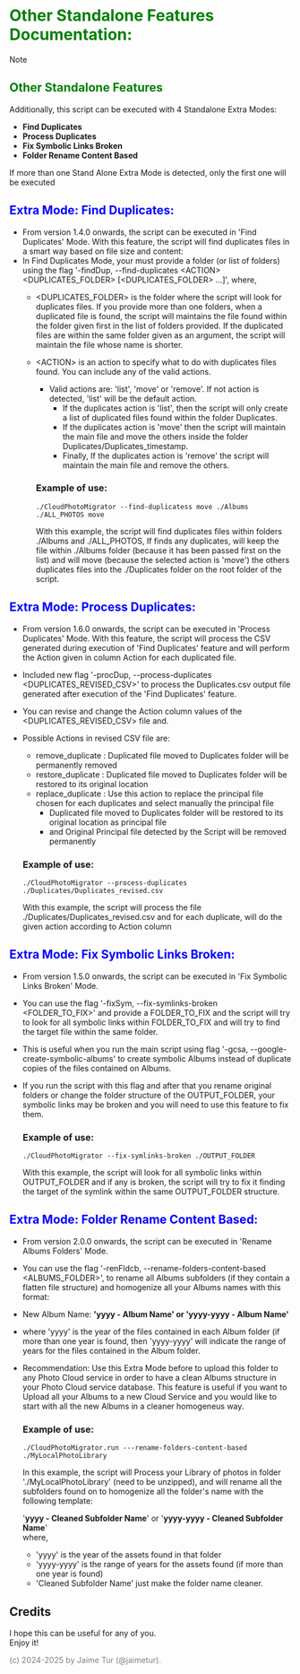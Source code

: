 # <span style="color:green">Other Standalone Features Documentation:</span>

> [!NOTE]
> ## <span style="color:green">Other Standalone Features</span>
>Additionally, this script can be executed with 4 Standalone Extra Modes: 
> 
> - **Find Duplicates** 
> - **Process Duplicates** 
> - **Fix Symbolic Links Broken** 
> - **Folder Rename Content Based** 
>
> If more than one Stand Alone Extra Mode is detected, only the first one will be executed



## <span style="color:blue">Extra Mode: Find Duplicates:</span>
- From version 1.4.0 onwards, the script can be executed in 'Find Duplicates' Mode. With this feature, the script will find duplicates files in a smart way based on file size and content:
- In Find Duplicates Mode, your must provide a folder (or list of folders) using the flag '-findDup, --find-duplicates \<ACTION> \<DUPLICATES_FOLDER> [\<DUPLICATES_FOLDER> ...]', where, 
  - \<DUPLICATES_FOLDER> is the folder where the script will look for duplicates files. If you provide more than one folders, when a duplicated file is found, the script will maintains the file found within the folder given first in the list of folders provided. If the duplicated files are within the same folder given as an argument, the script will maintain the file whose name is shorter.
  - \<ACTION> is an action to specify what to do with duplicates files found. You can include any of the valid actions. 
    - Valid actions are: 'list', 'move' or 'remove'. If not action is detected, 'list' will be the default action.
      - If the duplicates action is 'list', then the script will only create a list of duplicated files found within the folder Duplicates. 
      - If the duplicates action is 'move' then the script will maintain the main file and move the others inside the folder Duplicates/Duplicates_timestamp. 
      - Finally, If the duplicates action is 'remove' the script will maintain the main file and remove the others.

    ### Example of use:
    ```
    ./CloudPhotoMigrator --find-duplicatess move ./Albums ./ALL_PHOTOS move
    ```
    
    With this example, the script will find duplicates files within folders ./Albums and ./ALL_PHOTOS,
    If finds any duplicates, will keep the file within ./Albums folder (because it has been passed first on the list)
    and will move (because the selected action is 'move') the others duplicates files into the ./Duplicates folder on the root folder of the script.


## <span style="color:blue">Extra Mode: Process Duplicates:</span>
- From version 1.6.0 onwards, the script can be executed in 'Process Duplicates' Mode. With this feature, the script will process the CSV generated during execution of 'Find Duplicates' feature and will perform the Action given in column Action for each duplicated file.
- Included new flag '-procDup, --process-duplicates <DUPLICATES_REVISED_CSV>' to process the Duplicates.csv output file generated after execution of the 'Find Duplicates' feature. 
- You can revise and change the Action column values of the <DUPLICATES_REVISED_CSV> file and.
- Possible Actions in revised CSV file are:
    - remove_duplicate  : Duplicated file moved to Duplicates folder will be permanently removed
    - restore_duplicate : Duplicated file moved to Duplicates folder will be restored to its original location
    - replace_duplicate : Use this action to replace the principal file chosen for each duplicates and select manually the principal file
        - Duplicated file moved to Duplicates folder will be restored to its original location as principal file
        - and Original Principal file detected by the Script will be removed permanently

    ### Example of use:
    ```
    ./CloudPhotoMigrator --process-duplicates ./Duplicates/Duplicates_revised.csv
    ```
    With this example, the script will process the file ./Duplicates/Duplicates_revised.csv
    and for each duplicate, will do the given action according to Action column

## <span style="color:blue">Extra Mode: Fix Symbolic Links Broken:</span>
- From version 1.5.0 onwards, the script can be executed in 'Fix Symbolic Links Broken' Mode. 
- You can use the flag '-fixSym, --fix-symlinks-broken <FOLDER_TO_FIX>' and provide a FOLDER_TO_FIX and the script will try to look for all symbolic links within FOLDER_TO_FIX and will try to find the target file within the same folder.
- This is useful when you run the main script using flag '-gcsa, --google-create-symbolic-albums' to create symbolic Albums instead of duplicate copies of the files contained on Albums.
- If you run the script with this flag and after that you rename original folders or change the folder structure of the OUTPUT_FOLDER, your symbolic links may be broken and you will need to use this feature to fix them.

    ### Example of use:
    ```
    ./CloudPhotoMigrator --fix-symlinks-broken ./OUTPUT_FOLDER 
    ```
    With this example, the script will look for all symbolic links within OUTPUT_FOLDER and if any is broken,
    the script will try to fix it finding the target of the symlink within the same OUTPUT_FOLDER structure.


## <span style="color:blue">Extra Mode: Folder Rename Content Based:</span>
- From version 2.0.0 onwards, the script can be executed in 'Rename Albums Folders' Mode.
- You can use the flag '-renFldcb, --rename-folders-content-based <ALBUMS_FOLDER>', to rename all Albums subfolders (if they contain a flatten file structure) and homogenize all your Albums names with this format:  
- New Album Name: **'yyyy - Album Name' or 'yyyy-yyyy - Album Name'**  
- where 'yyyy' is the year of the files contained in each Album folder (if more than one year is found, then 'yyyy-yyyy' will indicate the range of years for the files contained in the Album folder.  

- Recommendation: Use this Extra Mode before to upload this folder to any Photo Cloud service in order to have a clean Albums structure in your Photo Cloud service database.  This feature is useful if you want to Upload all your Albums to a new Cloud Service and you would like to start with all the new Albums in a cleaner homogeneus way.  

    ### Example of use:
    ```
    ./CloudPhotoMigrator.run ---rename-folders-content-based ./MyLocalPhotoLibrary
    ```
    In this example, the script will Process your Library of photos in folder './MyLocalPhotoLibrary' (need to be unzipped), and will rename all the subfolders found on to homogenize all the folder's name with the following template:   
    
    '**yyyy - Cleaned Subfolder Name**' or '**yyyy-yyyy - Cleaned Subfolder Name**'  
     where, 
    - 'yyyy' is the year of the assets found in that folder
    - 'yyyy-yyyy' is the range of years for the assets found (if more than one year is found)  
    - 'Cleaned Subfolder Name' just make the folder name cleaner.  


## Credits
I hope this can be useful for any of you.  
Enjoy it!

<span style="color:grey">(c) 2024-2025 by Jaime Tur (@jaimetur).</span>  
